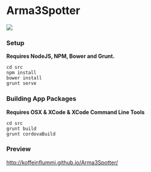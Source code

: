 Arma3Spotter
============

![](http://img.shields.io/travis/KoffeinFlummi/Arma3Spotter.svg)


### Setup

**Requires NodeJS, NPM, Bower and Grunt.**

```shell
cd src
npm install
bower install
grunt serve
```

### Building App Packages

**Requires OSX & XCode & XCode Command Line Tools**

```shell
cd src
grunt build
grunt cordovaBuild
```



### Preview

http://koffeinflummi.github.io/Arma3Spotter/
